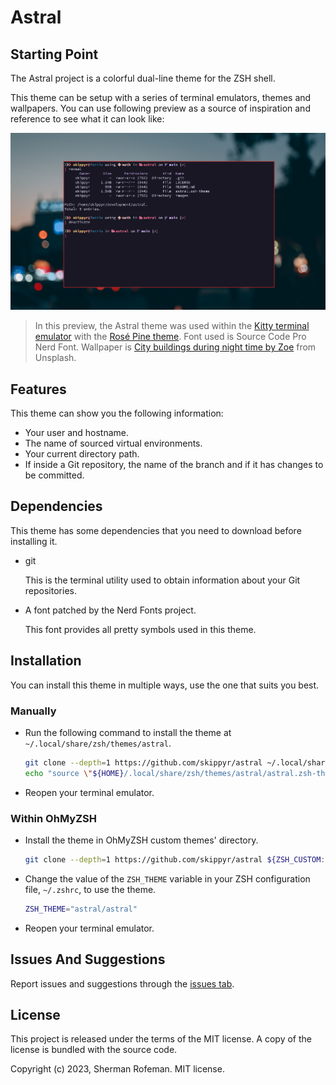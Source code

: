 # Astral

## Starting Point

The Astral project is a colorful dual-line theme for the ZSH shell.

This theme can be setup with a series of terminal emulators, themes and wallpapers. You can use following preview as a source of inspiration and reference to see what it can look like:

![](./images/preview.png)

> In this preview, the Astral theme was used within the [Kitty terminal emulator](https://github.com/kovidgoyal/kitty)
with the [Rosé Pine theme](https://github.com/kovidgoyal/kitty-themes/blob/master/themes/rose-pine.conf).
Font used is Source Code Pro Nerd Font. Wallpaper is [City buildings during night time by Zoe](https://unsplash.com/photos/BVoTTLwXvMQ) from Unsplash.

## Features

This theme can show you the following information:

* Your user and hostname.
* The name of sourced virtual environments.
* Your current directory path.
* If inside a Git repository, the name of the branch and if it has changes to
  be committed.

## Dependencies

This theme has some dependencies that you need to download before installing it.

* git

    This is the terminal utility used to obtain information about your Git
    repositories.

* A font patched by the Nerd Fonts project.

    This font provides all pretty symbols used in this theme.

## Installation

You can install this theme in multiple ways, use the one that suits you best.

### Manually

* Run the following command to install the theme at
  `~/.local/share/zsh/themes/astral`.

    ```bash
    git clone --depth=1 https://github.com/skippyr/astral ~/.local/share/zsh/themes/astral &&
    echo "source \"${HOME}/.local/share/zsh/themes/astral/astral.zsh-theme\"" >> ~/.zshrc
    ```

* Reopen your terminal emulator.

### Within OhMyZSH

* Install the theme in OhMyZSH custom themes' directory.

    ```bash
    git clone --depth=1 https://github.com/skippyr/astral ${ZSH_CUSTOM:-${HOME}/.oh-my-zsh/custom}/themes/astral
    ```

* Change the value of the `ZSH_THEME` variable in your ZSH configuration file,
  `~/.zshrc`, to use the theme.

    ```bash
    ZSH_THEME="astral/astral"
    ```

* Reopen your terminal emulator.


## Issues And Suggestions

Report issues and suggestions through the [issues tab](https://github.com/skippyr/astral/issues).

## License

This project is released under the terms of the MIT license. A copy of the
license is bundled with the source code.

Copyright (c) 2023, Sherman Rofeman. MIT license.

